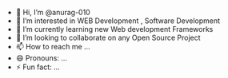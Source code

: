 - 👋 Hi, I’m @anurag-010
- 👀 I’m interested in WEB Development , Software Development
- 🌱 I’m currently learning new Web development Frameworks
- 💞️ I’m looking to collaborate on any Open Source Project 
- 📫 How to reach me ...
- 😄 Pronouns: ...
- ⚡ Fun fact: ...

<!---
anurag-010/anurag-010 is a ✨ special ✨ repository because its `README.md` (this file) appears on your GitHub profile.
You can click the Preview link to take a look at your changes.
--->
